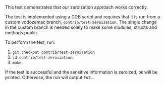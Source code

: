 This test demonstrates that our zeroization approach works correctly.

The test is implemented using a GDB script and requires that it is run from
a custom vodozemac branch, `contrib/test-zeroization`. The single change in the
custom branch is needed solely to make some modules, structs and methods
public.

To perform the test, run:

1. `git checkout contrib/test-zeroization`
2. `cd contrib/test-zeroization`.
3. `make`

If the test is successful and the sensitive information is zeroized, `OK` will
be printed. Otherwise, the run will output `FAIL`.
